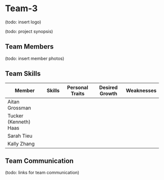 # Team-3
(todo: insert logo)

(todo: project synopsis)

## Team Members
(todo: insert member photos)

## Team Skills
| Member                | Skills        | Personal Traits  | Desired Growth | Weaknesses |
| --------------------- | ------------- | ---------------- | -------------- | ---------- |
| Aitan Grossman        |               |       |
| Tucker (Kenneth) Haas |               |       |
| Sarah Tieu            |               |       |
| Kally Zhang           |               |       |

## Team Communication
(todo: links for team communication)
